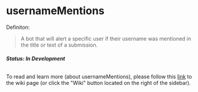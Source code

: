 # usernameMentions

Definiton: 
>A bot that will alert a specific user if their username was mentioned in the title or text of a submission.

###### **Status: In Development**

To read and learn more (about usernameMentions), please follow this [link](https://github.com/Saroekin/usernameMentions/wiki) to the wiki page (or click the "Wiki" button located on the right of the sidebar).
